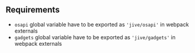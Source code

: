 ## Requirements
* `osapi` global variable have to be exported as `'jive/osapi'` in webpack externals
* `gadgets` global variable have to be exported as `'jive/gadgets'` in webpack externals
